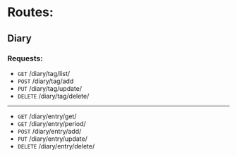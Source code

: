 # Routes:

## Diary

### Requests:

- `GET` /diary/tag/list/
- `POST` /diary/tag/add
- `PUT` /diary/tag/update/
- `DELETE` /diary/tag/delete/

---

- `GET` /diary/entry/get/
- `GET` /diary/entry/period/
- `POST` /diary/entry/add/
- `PUT` /diary/entry/update/
- `DELETE` /diary/entry/delete/
